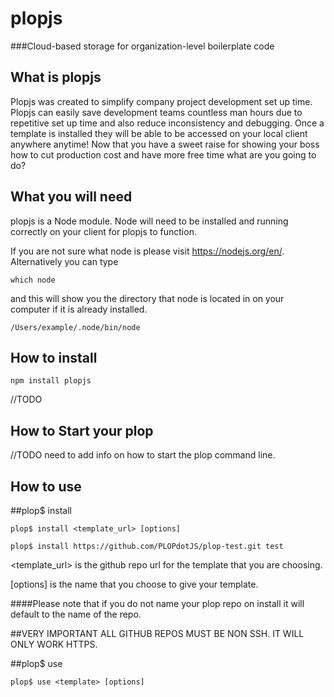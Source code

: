 # plopjs

###Cloud-based storage for organization-level boilerplate code

## What is plopjs  
Plopjs was created to simplify company project development set up time. Plopjs can easily save development teams countless man hours due to repetitive set up time and also reduce inconsistency and debugging. Once a template is installed they will be able to be accessed on your local client anywhere anytime! Now that you have a sweet raise for showing your boss how to cut production cost and have more free time what are you going to do?  

## What you will need

plopjs is a Node module. Node will need to be installed and running correctly on your client for plopjs to function.  

If you are not sure what node is please visit <https://nodejs.org/en/>. Alternatively you can type  
```
which node
```  
and this will show you the directory that node is located in on your computer if it is already installed.  

```shell
/Users/example/.node/bin/node
```  
## How to install  

```shell
npm install plopjs
```  
//TODO  
## How to Start your plop  
//TODO need to add info on how to start the plop command line.  

## How to use    

##plop$ install  
```shell
plop$ install <template_url> [options]
````  

```shell
plop$ install https://github.com/PLOPdotJS/plop-test.git test
```  
<template_url> is the github repo url for the template that you are choosing.  

[options] is the name that you choose to give your template.  

####Please note that if you do not name your plop repo on install it will default to the name of the repo.

##VERY IMPORTANT ALL GITHUB REPOS MUST BE NON SSH. IT WILL ONLY WORK HTTPS.

##plop$ use  
```shell
plop$ use <template> [options]  
```  
<template> name of installed plop template.  
```
sample
```

[options] path you would like the template loaded to.  
```
/project
```
plop *use* will load what ever template you choose into specified directory or if no directory is named then it will default to your working directory.  

##plop$ init  
```shell
plop$ init <name of what you want the template to be named>
```  

####Very important to note the naming structure of any plop template.  
```shell
plop-name or plop_name
```  
naming your plop correctly will allow for easy fluid installation. Not naming your plop correctly would result in error.      

using plop init allows a starting point to create a plop.json and start making your own plop template. This is your chance to be creative and customize your plop.  

plop *init* prompts will walk you through making a new plop.json file. It will also make an empty README.md that you will need to populate and also an empty template directory. Make sure to make your template *INSIDE* the template directory. Any files other then the plop.json and README.md that are outside the template directory will not be included in your plop.  

####Example  
of the plop.json prompt  
```shell
plop$ Template name: <name>
plop$ Description: <description of template>
plop$ Author: <name or email of author>
plop$ License: <MIT>
plop$ Version: 0.1.0
```  
After the init prompts are completed it exits the repl. You may now change into the template directory and start making your template.  
```shell
plop$ init
Template name? My_First_Plop
Description? It will make coding faster and easier
Author? Smart Dev 3001
License? MIT
Version? 0.1.0
Here is your README.md, plop.json, and template directory:
​
README.md
plop.json
template
​
Change directories into your template and start building your plop!
```  
Once you have your template built out you may either:  

- create a new github repository on git hub and push your template
or
- git init and initialize a github repository from your working directory.  

##plop$ list  
```shell
plop$ list
```  
plop *list* prints a list of plop templates that are saved and available on your local client. Once a new plop is installed using plop install it will be added to the list of plops.  

##plop$ delete  
```shell
plop$ delete
```   
plop *delete* will delete any plop that is saved on your local client.

####Please note that delete *WILL* delete the file so double check that you are using the correct plop name.  

##plop$ k  
```shell  
plop$ k  
```  
plop *k* will exit the repl and take you to node shell.  

##plop$ help  

```shell
plop$ help
```  
plop *help* will bring up a list of plop commands and options.  

##Dependencies  
- vorpal
- fs-extra
- nodegit

##Dev Dependencies  
- chai
- eslint
- gulp
- gulp-eslint
- gulp-mocha
- mocha  

## Development Team  

### *Chris Perez* <https://github.com/ckperez>
### *Dan Stineback* <https://github.com/dstineback>
### *Stephen Schroder* <https://github.com/schrode50>
